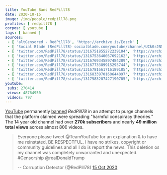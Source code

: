 ```yaml
---
title: YouTube Bans RedPill78
date: 2020-10-15
image: /img/people/redpill78.png
profiles: [ redpill78 ]
corpos: [ youtube ]
tags: [ banned ]
sources:
 - [ 'altCensored - RedPill78', 'https://archive.is/Eozck' ]
 - [ 'Social Blade (RedPill78) socialblade.com/youtube/channel/UCk0rJN52_9-cLGW-TeZwDGw', 'https://archive.is/Rdeo0' ]
 - [ 'twitter.com/RedPill78/status/1316751855272239104', 'https://archive.is/kCnku' ]
 - [ 'twitter.com/RedPill78/status/1316753640057692162', 'https://archive.is/UY2U8' ]
 - [ 'twitter.com/RedPill78/status/1316769345897484289', 'https://archive.is/EWuoQ' ]
 - [ 'twitter.com/RedPill78/status/1316773389915295744', 'https://archive.is/q5abt' ]
 - [ 'twitter.com/RedPill78/status/1316781661716189185', 'https://archive.is/QgvpF' ]
 - [ 'twitter.com/RedPill78/status/1316833970160644097', 'https://archive.is/SNOCd' ]
 - [ 'twitter.com/RedPill78/status/1317583287427190785', 'https://archive.is/Nzrbm' ]
youtube:
 subs: 270414
 views: 48764950
 videos: 797
---
```


[YouTube](/youtube/) permanently [banned](/tags/banned/) _RedPill78_ in an
attempt to purge channels that the platform claimed were spreading "harmful
conspiracy theories." The 14 year old channel had over **270k subscribers** and
nearly **49 million total views** across almost 800 videos.

> Everyone please tweet @TeamYouTube for an explanation & to have me
> reinstated, BE RESPECTFUL. I have no strikes, copyright or community
> guidelines and all I do is report the news. This deletion os my channel was
> completely unwarranted and unexpected. #Censorship @realDonaldTrump
>
> -- Corruption Detector (@RedPill78) [15 Oct 2020](https://archive.is/q5abt)
